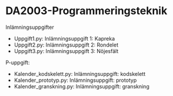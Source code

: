 # DA2003-Programmeringsteknik

Inlämningsuppgifter
- Uppgift1.py: Inlämningsuppgift 1: Kapreka
- Uppgift2.py: Inlämningsuppgift 2: Rondelet
- Uppgift3.py: Inlämningsuppgift 3: Nöjesfält

P-uppgift:
- Kalender_kodskelett.py: Inlämningsuppgift: kodskelett
- Kalender_prototyp.py: Inlämningsuppgift: prototyp
- Kalender_granskning.py: Inlämningsuppgift: granskning

